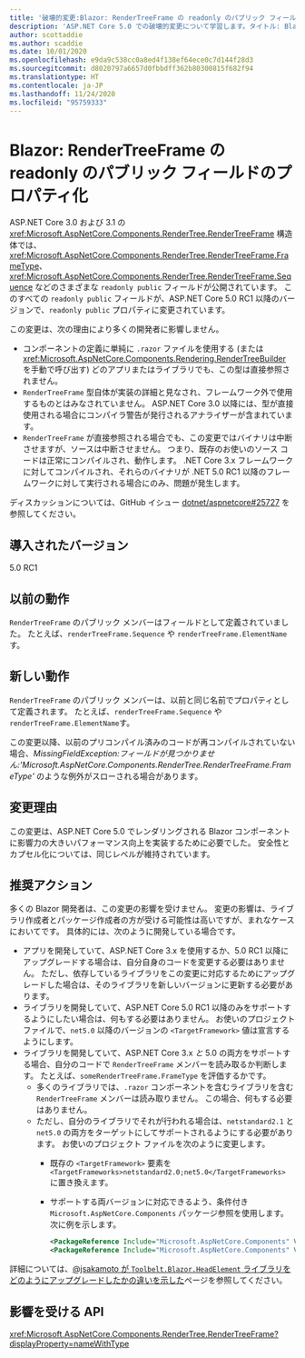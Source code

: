 ```yaml
---
title: '破壊的変更:Blazor: RenderTreeFrame の readonly のパブリック フィールドのプロパティ化'
description: 'ASP.NET Core 5.0 での破壊的変更について学習します。タイトル: Blazor:RenderTreeFrame の readonly のパブリック フィールドのプロパティ化'
author: scottaddie
ms.author: scaddie
ms.date: 10/01/2020
ms.openlocfilehash: e9da9c538cc0a8ed4f138ef64ece0c7d144f28d3
ms.sourcegitcommit: d8020797a6657d0fbbdff362b80300815f682f94
ms.translationtype: HT
ms.contentlocale: ja-JP
ms.lasthandoff: 11/24/2020
ms.locfileid: "95759333"
---
```

# <a name="blazor-rendertreeframe-readonly-public-fields-have-become-properties"></a>Blazor: RenderTreeFrame の readonly のパブリック フィールドのプロパティ化

ASP.NET Core 3.0 および 3.1 の <xref:Microsoft.AspNetCore.Components.RenderTree.RenderTreeFrame> 構造体では、<xref:Microsoft.AspNetCore.Components.RenderTree.RenderTreeFrame.FrameType>、<xref:Microsoft.AspNetCore.Components.RenderTree.RenderTreeFrame.Sequence> などのさまざまな `readonly public` フィールドが公開されています。 このすべての `readonly public` フィールドが、ASP.NET Core 5.0 RC1 以降のバージョンで、`readonly public` プロパティに変更されています。

この変更は、次の理由により多くの開発者に影響しません。

* コンポーネントの定義に単純に `.razor` ファイルを使用する (または <xref:Microsoft.AspNetCore.Components.Rendering.RenderTreeBuilder> を手動で呼び出す) どのアプリまたはライブラリでも、この型は直接参照されません。
* `RenderTreeFrame` 型自体が実装の詳細と見なされ、フレームワーク外で使用するものとはみなされていません。 ASP.NET Core 3.0 以降には、型が直接使用される場合にコンパイラ警告が発行されるアナライザーが含まれています。
* `RenderTreeFrame` が直接参照される場合でも、この変更ではバイナリは中断させますが、ソースは中断させません。 つまり、既存のお使いのソース コードは正常にコンパイルされ、動作します。 .NET Core 3.x フレームワークに対してコンパイルされ、それらのバイナリが .NET 5.0 RC1 以降のフレームワークに対して実行される場合にのみ、問題が発生します。

ディスカッションについては、GitHub イシュー [dotnet/aspnetcore#25727](https://github.com/dotnet/aspnetcore/issues/25727) を参照してください。

## <a name="version-introduced"></a>導入されたバージョン

5.0 RC1

## <a name="old-behavior"></a>以前の動作

`RenderTreeFrame` のパブリック メンバーはフィールドとして定義されていました。 たとえば、`renderTreeFrame.Sequence` や `renderTreeFrame.ElementName`す。

## <a name="new-behavior"></a>新しい動作

`RenderTreeFrame` のパブリック メンバーは、以前と同じ名前でプロパティとして定義されます。 たとえば、`renderTreeFrame.Sequence` や `renderTreeFrame.ElementName`す。

この変更以降、以前のプリコンパイル済みのコードが再コンパイルされていない場合、*MissingFieldException:フィールドが見つかりません:'Microsoft.AspNetCore.Components.RenderTree.RenderTreeFrame.FrameType'* のような例外がスローされる場合があります。

## <a name="reason-for-change"></a>変更理由

この変更は、ASP.NET Core 5.0 でレンダリングされる Blazor コンポーネントに影響力の大きいパフォーマンス向上を実装するために必要でした。 安全性とカプセル化については、同じレベルが維持されています。

## <a name="recommended-action"></a>推奨アクション

多くの Blazor 開発者は、この変更の影響を受けません。 変更の影響は、ライブラリ作成者とパッケージ作成者の方が受ける可能性は高いですが、まれなケースにおいてです。 具体的には、次のように開発している場合です。

* アプリを開発していて、ASP.NET Core 3.x を使用するか、5.0 RC1 以降にアップグレードする場合は、自分自身のコードを変更する必要はありません。 ただし、依存しているライブラリをこの変更に対応するためにアップグレードした場合は、そのライブラリを新しいバージョンに更新する必要があります。
* ライブラリを開発していて、ASP.NET Core 5.0 RC1 以降のみをサポートするようにしたい場合は、何もする必要はありません。 お使いのプロジェクト ファイルで、`net5.0` 以降のバージョンの `<TargetFramework>` 値は宣言するようにします。
* ライブラリを開発していて、ASP.NET Core 3.x *と* 5.0 の両方をサポートする場合、自分のコードで `RenderTreeFrame` メンバーを読み取るか判断します。 たとえば、`someRenderTreeFrame.FrameType` を評価するかです。
  * 多くのライブラリでは、`.razor` コンポーネントを含むライブラリを含む `RenderTreeFrame` メンバーは読み取りません。 この場合、何もする必要はありません。
  * ただし、自分のライブラリでそれが行われる場合は、`netstandard2.1` と `net5.0` の両方をターゲットにしてサポートされるようにする必要があります。 お使いのプロジェクト ファイルを次のように変更します。
    * 既存の `<TargetFramework>` 要素を `<TargetFrameworks>netstandard2.0;net5.0</TargetFrameworks>` に置き換えます。
    * サポートする両バージョンに対応できるよう、条件付き `Microsoft.AspNetCore.Components` パッケージ参照を使用します。 次に例を示します。

        ```xml
        <PackageReference Include="Microsoft.AspNetCore.Components" Version="3.0.0" Condition="'$(TargetFramework)' == 'netstandard2.0'" />
        <PackageReference Include="Microsoft.AspNetCore.Components" Version="5.0.0-rc.1.*" Condition="'$(TargetFramework)' != 'netstandard2.0'" />
        ```

詳細については、[@jsakamoto が `Toolbelt.Blazor.HeadElement` ライブラリをどのようにアップグレードしたかの違いを示した](https://github.com/jsakamoto/Toolbelt.Blazor.HeadElement/commit/090df430ba725f9420d412753db8104e8c32bf51)ページを参照してください。

## <a name="affected-apis"></a>影響を受ける API

<xref:Microsoft.AspNetCore.Components.RenderTree.RenderTreeFrame?displayProperty=nameWithType>

<!--

### Category

ASP.NET Core

### Affected APIs

`T:Microsoft.AspNetCore.Components.RenderTree.RenderTreeFrame`

-->
